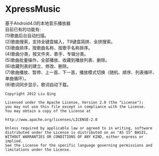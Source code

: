 XpressMusic
===========

基于Android4.0的本地音乐播放器<br>
目前已有的功能有:<br>
(1)歌曲后台自动扫描。<br>
(2)歌曲搜索，支持全键盘输入，T9键盘简拼、全拼搜索。<br>
(3)歌曲排序，按歌曲名称、按歌手名称排序。<br>
(4)歌曲分类，按文件夹、歌手、专辑分类。<br>
(5)歌曲批量操作，全部播放、收藏到播放列表、删除。<br>
(6)收藏列表的建立、修改、删除。<br>
(7)歌曲播放、暂停、上一首、下一首，播放模式切换（随机、顺序、列表循环、单曲循环）。<br>
(8)歌词同步显示，歌词自动下载。<br>

<pre><code>Copyright 2012 Liu Qing

Licensed under the Apache License, Version 2.0 (the "License");
you may not use this file except in compliance with the License.
You may obtain a copy of the License at

http://www.apache.org/licenses/LICENSE-2.0

Unless required by applicable law or agreed to in writing, software
distributed under the License is distributed on an "AS IS" BASIS,
WITHOUT WARRANTIES OR CONDITIONS OF ANY KIND, either express or implied.
See the License for the specific language governing permissions and
limitations under the License.</code></pre>
